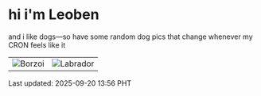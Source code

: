 # hi i'm Leoben

and i like dogs—so have some random dog pics that change whenever my CRON feels like it

|  |  |
|--------|----------|
| ![Borzoi](https://random-dog-vercel.vercel.app/api/random-borzoi?v=1758347790) | ![Labrador](https://random-dog-vercel.vercel.app/api/random-labrador?v=1758347790) |

Last updated: 2025-09-20 13:56 PHT
